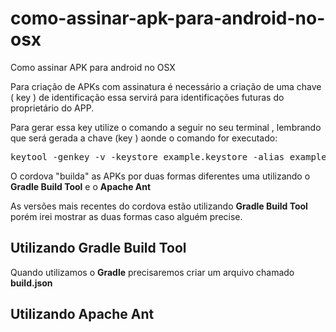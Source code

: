 # como-assinar-apk-para-android-no-osx
Como assinar APK para android no OSX


Para criação de APKs com assinatura é necessário a criação de uma chave ( key ) de identificação essa servirá para identificações futuras do proprietário do APP.

Para gerar essa key utilize o comando a seguir no seu terminal  , lembrando que será gerada a chave (key ) aonde o comando for executado:

<pre>
keytool -genkey -v -keystore example.keystore -alias example -keyalg RSA -keysize 2048 -validity 10000
</pre>

O cordova "builda" as APKs por duas formas diferentes uma utilizando o <b>Gradle Build Tool</b> e o <b>Apache Ant</b>

As versões mais recentes do cordova estão utilizando <b>Gradle Build Tool</b> porém irei mostrar as duas formas caso alguém precise.

<h2>Utilizando <b>Gradle Build Tool</b> </h2>
Quando utilizamos o <b>Gradle</b> precisaremos criar um arquivo chamado <b>build.json</b>

<h2>Utilizando <b>Apache Ant</b></h2>
